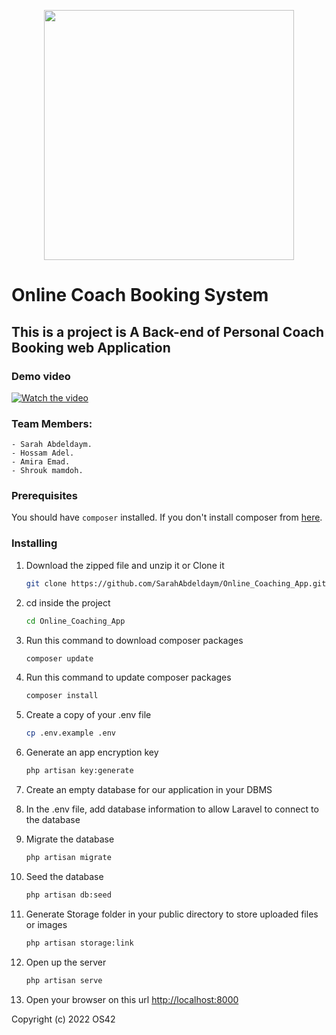 
<p align="center"><a href=" https://github.com/SarahAbdeldaym/Online_Coaching_App.git" target="_blank"><img src="https://i.imgur.com/FMsPX5S.png" width="400"></a></p>


# Online Coach Booking System

This is a project is A Back-end of Personal Coach Booking web Application 
--------------------------------------------------------------------------

### Demo video
[![Watch the video](https://img.youtube.com/vi/qpkg6TL31mY/sddefault.jpg)](https://www.youtube.com/watch?v=qpkg6TL31mY)



### Team Members:
	- Sarah Abdeldaym.
    - Hossam Adel.
    - Amira Emad.
    - Shrouk mamdoh.
   

### Prerequisites

You should have  `composer` installed. If you don't install composer from [here](https://getcomposer.org/download/).

### Installing
1. Download the zipped file and unzip it or Clone it
	```sh
	git clone https://github.com/SarahAbdeldaym/Online_Coaching_App.git
	```
2. cd inside the project
    ```sh
    cd Online_Coaching_App
    ```
3.  Run this command to download composer packages
    ```sh
    composer update
    ```
4. Run this command to update composer packages
    ```sh
    composer install
    ```
5. Create a copy of your .env file
    ```sh
    cp .env.example .env
    ```
6. Generate an app encryption key
    ```sh
    php artisan key:generate
    ```
7. Create an empty database for our application in your DBMS
8. In the .env file, add database information to allow Laravel to connect to the database
9. Migrate the database
    ```sh
    php artisan migrate
    ```
10. Seed the database
    ```sh
    php artisan db:seed
    ```
11. Generate Storage folder in your public directory to store uploaded files or images
    ```sh
    php artisan storage:link
    ```

12. Open up the server
    ```sh
    php artisan serve
    ```
13. Open your browser on this url [http://localhost:8000](http://localhost:8000)


Copyright (c) 2022 OS42

